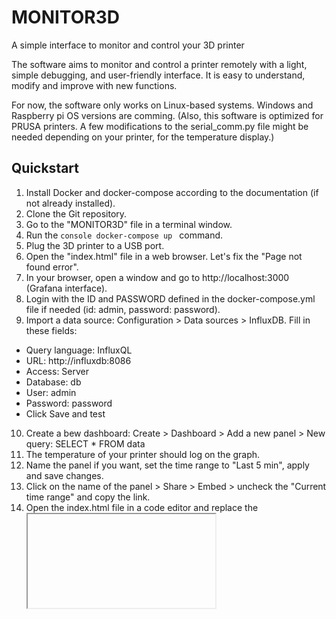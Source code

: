 # MONITOR3D
A simple interface to monitor and control your 3D printer

The software aims to monitor and control a printer remotely with a light, simple debugging, and user-friendly interface. It is easy to understand, modify and improve with new functions.

For now, the software only works on Linux-based systems. Windows and Raspberry pi OS versions are comming.
(Also, this software is optimized for PRUSA printers. A few modifications to the serial_comm.py file might be needed depending on your printer, for the temperature display.)

## Quickstart
1) Install Docker and docker-compose according to the documentation (if not already installed).
2) Clone the Git repository.
3) Go to the "MONITOR3D" file in a terminal window.
4) Run the ```console docker-compose up ``` command.
5) Plug the 3D printer to a USB port.
6) Open the "index.html" file in a web browser. Let's fix the "Page not found error".
7) In your browser, open a window and go to http://localhost:3000 (Grafana interface).
8) Login with the ID and PASSWORD defined in the docker-compose.yml file if needed (id: admin, password: password).
9) Import a data source: Configuration > Data sources > InfluxDB.
  Fill in these fields:
- Query language: InfluxQL
- URL: http://influxdb:8086
- Access: Server
- Database: db
- User: admin
- Password: password
- Click Save and test
10) Create a bew dashboard: Create > Dashboard > Add a new panel > New query: SELECT * FROM data
11) The temperature of your printer should log on the graph.
12) Name the panel if you want, set the time range to "Last 5 min", apply and save changes.
13) Click on the name of the panel > Share > Embed > uncheck the "Current time range" and copy the link.
14) Open the index.html file in a code editor and replace the <iframe> html tag with the copied one.Save the file.
15) Refresh the dashboard. You should now see the temperature graph.
 
### Commands
Run any command you like from the drop-down list.

### Print a model
Slice a .stl model with your favourite slicer and uplad the .gcode file on the dashboard. Send it.
You should now see in the terminal opended (step 3) the commands sent to the printer. After heating and calibration, the print will start.
To monitor the advancement and axis position (refreshed every 10 seconds), click on the related buttons.


## Modify the software to your needs
In the docker-compose.yml file, "monitor3d" docker image is loaded by default.
To make modifications, comment the "image" field and uncomment the "build" field.
 
### Adapt to your printer if it is not a PRUSA
Go to the serial_comm.py file and modify the "parseRcvTemp()" function according to the response of your printer to a "M105" Gcode command, and the "parseRcvXYZ()" function for a "M114" Gcode command.

### Requirements
The software only runs on Linux-based systems for now.
Docker and docker-compose are needed. 
You can find the python libraries in the requirements.txt file.

## Upcomming
Next steps of this project are: Unit testing, Windows and Raspberry pi OS versions.

## Bugs
Sometimes the docker-compose might need to be relaunched if the interface is not used for a long time.
